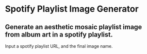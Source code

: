 # Spotify Playlist Image Generator
## Generate an aesthetic mosaic playlist image from album art in a spotify playlist.
Input a spotify playlist URL, and the final image name.